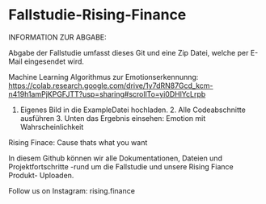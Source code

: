 # Fallstudie-Rising-Finance
INFORMATION ZUR ABGABE:

Abgabe der Fallstudie umfasst dieses Git und eine Zip Datei, welche per E-Mail eingesendet wird.

Machine Learning Algorithmus zur Emotionserkennunng: https://colab.research.google.com/drive/1y7dRN87Gcd_kcm-n419h1amPjKPGFJTT?usp=sharing#scrollTo=yi0DHlYcLrpb
1. Eigenes Bild in die ExampleDatei hochladen. 2. Alle Codeabschnitte ausführen 3. Unten das Ergebnis einsehen: Emotion mit Wahrscheinlichkeit


Rising Finace: Cause thats what you want

In diesem Github können wir alle Dokumentationen, Dateien und Projektfortschritte -rund um die Fallstudie und unsere Rising Fiance Produkt- Uploaden.

Follow us on Instagram: rising.finance
